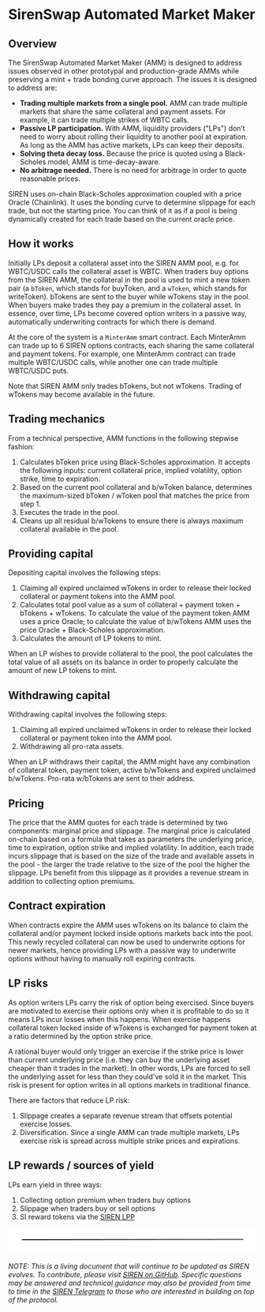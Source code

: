 # SirenSwap Automated Market Maker

## Overview

The SirenSwap Automated Market Maker \(AMM\) is designed to address issues observed in other prototypal and production-grade AMMs while preserving a mint + trade bonding curve approach. The issues it is designed to address are:

* **Trading multiple markets from a single pool.** AMM can trade multiple markets that share the same collateral and payment assets. For example, it can trade multiple strikes of WBTC calls.
* **Passive LP participation.** With AMM, liquidity providers \("LPs"\) don’t need to worry about rolling their liquidity to another pool at expiration. As long as the AMM has active markets, LPs can keep their deposits.
* **Solving theta decay loss.** Because the price is quoted using a Black-Scholes model, AMM is time-decay-aware.
* **No arbitrage needed.** There is no need for arbitrage in order to quote reasonable prices.

SIREN uses on-chain Black-Scholes approximation coupled with a price Oracle \(Chainlink\). It uses the bonding curve to determine slippage for each trade, but not the starting price. You can think of it as if a pool is being dynamically created for each trade based on the current oracle price.

## **How it works**

Initially LPs deposit a collateral asset into the SIREN AMM pool, e.g. for WBTC/USDC calls the collateral asset is WBTC. When traders buy options from the SIREN AMM, the collateral in the pool is used to mint a new token pair \(a `bToken`, which stands for buyToken, and a `wToken`, which stands for writeToken\). bTokens are sent to the buyer while wTokens stay in the pool. When buyers make trades they pay a premium in the collateral asset. In essence, over time, LPs become covered option writers in a passive way, automatically underwriting contracts for which there is demand.

At the core of the system is a `MinterAmm` smart contract. Each MinterAmm can trade up to 6 SIREN options contracts, each sharing the same collateral and payment tokens. For example, one MinterAmm contract can trade multiple WBTC/USDC calls, while another one can trade multiple WBTC/USDC puts.

Note that SIREN AMM only trades bTokens, but not wTokens. Trading of wTokens may become available in the future.

## **Trading mechanics**

From a technical perspective, AMM functions in the following stepwise fashion:

1. Calculates bToken price using Black-Scholes approximation. It accepts the following inputs: current collateral price, implied volatility, option strike, time to expiration.
2. Based on the current pool collateral and b/wToken balance, determines the maximum-sized bToken / wToken pool that matches the price from step 1.
3. Executes the trade in the pool.
4. Cleans up all residual b/wTokens to ensure there is always maximum collateral available in the pool.

## **Providing capital**

Depositing capital involves the following steps:

1. Claiming all expired unclaimed wTokens in order to release their locked collateral or payment tokens into the AMM pool.
2. Calculates total pool value as a sum of collateral + payment token + bTokens + wTokens. To calculate the value of the payment token AMM uses a price Oracle; to calculate the value of b/wTokens AMM uses the price Oracle + Black-Scholes approximation.
3. Calculates the amount of LP tokens to mint.

When an LP wishes to provide collateral to the pool, the pool calculates the total value of all assets on its balance in order to properly calculate the amount of new LP tokens to mint.

## **Withdrawing capital**

Withdrawing capital involves the following steps:

1. Claiming all expired unclaimed wTokens in order to release their locked collateral or payment token into the AMM pool.
2. Withdrawing all pro-rata assets.

When an LP withdraws their capital, the AMM might have any combination of collateral token, payment token, active b/wTokens and expired unclaimed b/wTokens. Pro-rata w/bTokens are sent to their address.

## **Pricing**

The price that the AMM quotes for each trade is determined by two components: marginal price and slippage. The marginal price is calculated on-chain based on a formula that takes as parameters the underlying price, time to expiration, option strike and implied volatility. In addition, each trade incurs slippage that is based on the size of the trade and available assets in the pool - the larger the trade relative to the size of the pool the higher the slippage. LPs benefit from this slippage as it provides a revenue stream in addition to collecting option premiums.

## **Contract expiration**

When contracts expire the AMM uses wTokens on its balance to claim the collateral and/or payment locked inside options markets back into the pool. This newly recycled collateral can now be used to underwrite options for newer markets, hence providing LPs with a passive way to underwrite options without having to manually roll expiring contracts.

## **LP risks**

As option writers LPs carry the risk of option being exercised. Since buyers are motivated to exercise their options only when it is profitable to do so it means LPs incur losses when this happens. When exercise happens collateral token locked inside of wTokens is exchanged for payment token at a ratio determined by the option strike price.

A rational buyer would only trigger an exercise if the strike price is lower than current underlying price \(i.e. they can buy the underlying asset cheaper than it trades in the market\). In other words, LPs are forced to sell the underlying asset for less than they could've sold it in the market. This risk is present for option writes in all options markets in traditional finance.

There are factors that reduce LP risk:

1. Slippage creates a separate revenue stream that offsets potential exercise losses.
2. Diversification. Since a single AMM can trade multiple markets, LPs exercise risk is spread across multiple strike prices and expirations.

## **LP rewards / sources of yield**

LPs earn yield in three ways:

1. Collecting option premium when traders buy options
2. Slippage when traders buy or sell options
3. SI reward tokens via the [SIREN LPP](https://sirenmarkets.medium.com/expanding-the-siren-lpp-c69969e25d41)

![](../.gitbook/assets/image.png)

_NOTE: This is a living document that will continue to be updated as SIREN evolves. To contribute, please visit_ [_SIREN on GitHub_](https://github.com/sirenmarkets/core)_. Specific questions may be answered and technical guidance may also be provided from time to time in the_ [_SIREN Telegram_](https://t.me/sirenmarkets) _to those who are interested in building on top of the protocol._

